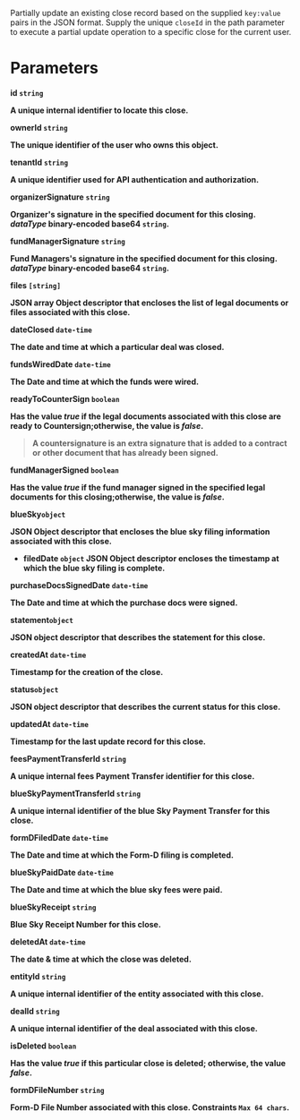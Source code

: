 Partially update an existing close record based on the supplied `key:value` pairs in the JSON format. Supply the unique `closeId` in the path parameter to execute a partial update operation to a specific close for the current user.

# Parameters

<strong>id<strong> `string`

A unique internal identifier to locate this close.

<strong>ownerId<strong> `string`

The unique identifier of the user who owns this object.

<strong>tenantId<strong> `string`

A unique identifier used for API authentication and authorization.

<strong>organizerSignature<strong> `string`

Organizer's signature in the specified document for this closing. _dataType_ binary-encoded base64 `string`.

<strong>fundManagerSignature<strong> `string`

Fund Managers's signature in the specified document for this closing. _dataType_ binary-encoded base64 `string`.

<strong>files<strong> `[string]`

JSON array Object descriptor that encloses the list of legal documents or files associated with this close.

<strong>dateClosed<strong> `date-time`

The date and time at which a particular deal was closed.

<strong>fundsWiredDate<strong> `date-time`

The Date and time at which the funds were wired.

<strong>readyToCounterSign<strong> `boolean`

Has the value _true_ if the legal documents associated with this close are ready to Countersign;otherwise, the value is _false_.

> A countersignature is an extra signature that is added to a contract or other document that has already been signed.

<strong>fundManagerSigned<strong> `boolean`

Has the value _true_ if the fund manager signed in the specified legal documents for this closing;otherwise, the value is _false_.

<strong>blueSky<strong>`object`

JSON Object descriptor that encloses the blue sky filing information associated with this close.

* <strong>filedDate<strong> `object`
JSON Object descriptor encloses the timestamp at which the blue sky filing is complete.

<strong>purchaseDocsSignedDate<strong> `date-time`

The Date and time at which the purchase docs were signed.

<strong>statement<strong>`object`

JSON object descriptor that describes the statement for this close.

<strong>createdAt<strong> `date-time`

Timestamp for the creation of the close.

<strong>status<strong>`object`

JSON object descriptor that describes the current status for this close.

<strong>updatedAt<strong> `date-time`

Timestamp for the last update record for this close.

<strong>feesPaymentTransferId<strong> `string`

A unique internal fees Payment Transfer identifier for this close.

<strong>blueSkyPaymentTransferId<strong> `string`

A unique internal identifier of the blue Sky Payment Transfer for this close.

<strong>formDFiledDate<strong> `date-time`

The Date and time at which the Form-D filing is completed.

<strong>blueSkyPaidDate<strong> `date-time`

The Date and time at which the blue sky fees were paid.

<strong>blueSkyReceipt<strong> `string`

Blue Sky Receipt Number for this close.

<strong>deletedAt<strong> `date-time`

The date & time at which the close was deleted.

<strong>entityId<strong> `string`

A unique internal identifier of the entity associated with this close.

<strong>dealId<strong> `string`

A unique internal identifier of the deal associated with this close.

<strong>isDeleted<strong> `boolean`

Has the value _true_ if this particular close is deleted; otherwise, the value _false_.

<strong>formDFileNumber<strong> `string`

Form-D File Number associated with this close. Constraints `Max 64 chars`.